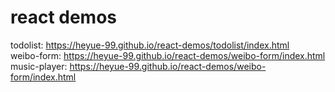 react demos
===========
todolist: https://heyue-99.github.io/react-demos/todolist/index.html        
weibo-form: https://heyue-99.github.io/react-demos/weibo-form/index.html        
music-player:  https://heyue-99.github.io/react-demos/weibo-form/index.html
